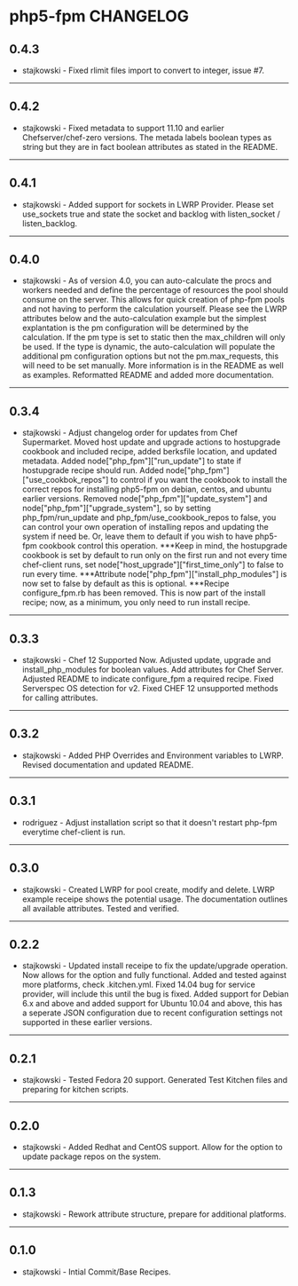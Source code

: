 php5-fpm CHANGELOG
=================

0.4.3
-----
- stajkowski - Fixed rlimit files import to convert to integer, issue #7.

- - -

0.4.2
-----
- stajkowski - Fixed metadata to support 11.10 and earlier Chefserver/chef-zero versions.  The metada labels boolean types as string but they are in fact boolean attributes as
stated in the README.

- - -

0.4.1
-----
- stajkowski - Added support for sockets in LWRP Provider.  Please set use_sockets true and state the socket and backlog with listen_socket / listen_backlog.

- - -

0.4.0
-----
- stajkowski - As of version 4.0, you can auto-calculate the procs and workers needed and define the percentage of resources the pool should consume on the server.  This allows for quick creation of php-fpm pools and not having
to perform the calculation yourself.  Please see the LWRP attributes below and the auto-calculation example but the simplest explantation is the pm configuration will be determined by the calculation.  If the pm
type is set to static then the max_children will only be used.  If the type is dynamic, the auto-calculation will populate the additional pm configuration options but not the pm.max_requests, this will need to be set
manually.  More information is in the README as well as examples.  Reformatted README and added more documentation.

- - -

0.3.4
-----
- stajkowski - Adjust changelog order for updates from Chef Supermarket.  Moved host update and upgrade actions to hostupgrade cookbook and included recipe, added berksfile location, and updated metadata.  Added node["php_fpm"]["run_update"] to state if hostupgrade recipe should run.
Added node["php_fpm"]["use_cookbok_repos"] to control if you want the cookbook to install the correct repos for installing php5-fpm on debian, centos, and ubuntu earlier versions.  Removed node["php_fpm"]["update_system"] and node["php_fpm"]["upgrade_system"], so by setting
php_fpm/run_update and php_fpm/use_cookbook_repos to false, you can control your own operation of installing repos and updating the system if need be.  Or, leave them to default if you wish to have php5-fpm cookbook control this operation.
***Keep in mind, the hostupgrade cookbook is set by default to run only on the first run and not every time chef-client runs, set node["host_upgrade"]["first_time_only"] to false to run every time.
***Attribute node["php_fpm"]["install_php_modules"] is now set to false by default as this is optional.
***Recipe configure_fpm.rb has been removed.  This is now part of the install recipe; now, as a minimum, you only need to run install recipe.

- - -

0.3.3
-----
- stajkowski - Chef 12 Supported Now. Adjusted update, upgrade and install_php_modules for boolean values. Add attributes for Chef Server. Adjusted README to indicate configure_fpm a required recipe. Fixed Serverspec OS detection for v2.  Fixed CHEF 12 unsupported methods for calling attributes.

- - -

0.3.2
-----
- stajkowski - Added PHP Overrides and Environment variables to LWRP.  Revised documentation and updated README.

- - -

0.3.1
-----
- rodriguez - Adjust installation script so that it doesn't restart php-fpm everytime chef-client is run.

- - -

0.3.0
-----
- stajkowski - Created LWRP for pool create, modify and delete.  LWRP example receipe shows the potential usage.  The documentation outlines all available attributes.  Tested and verified.

- - -

0.2.2
-----
- stajkowski - Updated install receipe to fix the update/upgrade operation.  Now allows for the option and fully functional. Added and tested against more platforms, check .kitchen.yml.  Fixed 14.04 bug for service provider, will include this until the bug is fixed.  Added support for Debian 6.x and above and added support for Ubuntu 10.04 and above, this has a seperate JSON configuration due to recent configuration settings not supported in these earlier versions.

- - -

0.2.1
-----
- stajkowski - Tested Fedora 20 support.  Generated Test Kitchen files and preparing for kitchen scripts.

- - -

0.2.0
-----
- stajkowski - Added Redhat and CentOS support.  Allow for the option to update package repos on the system.

- - -

0.1.3
-----
- stajkowski - Rework attribute structure, prepare for additional platforms.

- - -

0.1.0
-----
- stajkowski - Intial Commit/Base Recipes.
